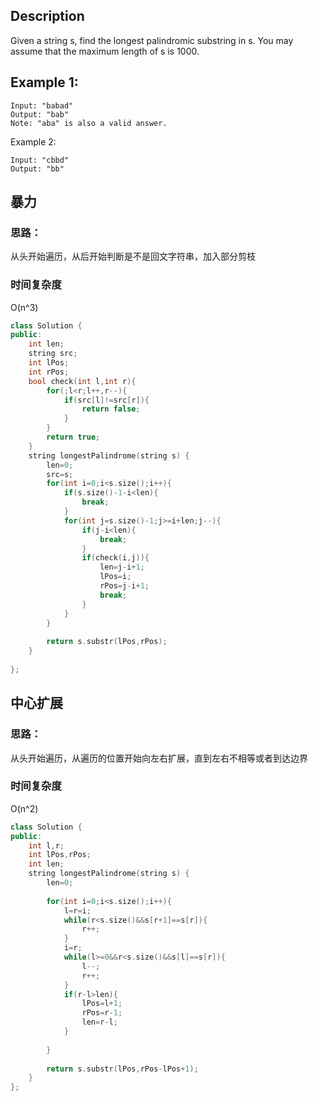 ## Description
Given a string s, find the longest palindromic substring in s. You may assume that the maximum length of s is 1000.

## Example 1:

```
Input: "babad"
Output: "bab"
Note: "aba" is also a valid answer.
```

Example 2:
```
Input: "cbbd"
Output: "bb"
```

## 暴力
### 思路：
从头开始遍历，从后开始判断是不是回文字符串，加入部分剪枝  
### 时间复杂度
O(n^3)

```c++
class Solution {
public:
    int len;
    string src;
    int lPos;
    int rPos;
    bool check(int l,int r){
        for(;l<r;l++,r--){
            if(src[l]!=src[r]){
                return false;
            }
        }
        return true;
    }
    string longestPalindrome(string s) {
        len=0;
        src=s;
        for(int i=0;i<s.size();i++){
            if(s.size()-1-i<len){
                break;
            }
            for(int j=s.size()-1;j>=i+len;j--){
                if(j-i<len){
                    break;
                }
                if(check(i,j)){
                    len=j-i+1;
                    lPos=i;
                    rPos=j-i+1;
                    break;
                }
            }
        }
        
        return s.substr(lPos,rPos);
    }
    
};
```

## 中心扩展
### 思路：
从头开始遍历，从遍历的位置开始向左右扩展，直到左右不相等或者到达边界  
### 时间复杂度
O(n^2)

```c++
class Solution {
public:
    int l,r;
    int lPos,rPos;
    int len;
    string longestPalindrome(string s) {
        len=0;
        
        for(int i=0;i<s.size();i++){
            l=r=i;
            while(r<s.size()&&s[r+1]==s[r]){
                r++;
            }
            i=r;
            while(l>=0&&r<s.size()&&s[l]==s[r]){
                l--;
                r++;
            }
            if(r-l>len){
                lPos=l+1;
                rPos=r-1;
                len=r-l;
            }
            
        }
        
        return s.substr(lPos,rPos-lPos+1);
    }
};
```